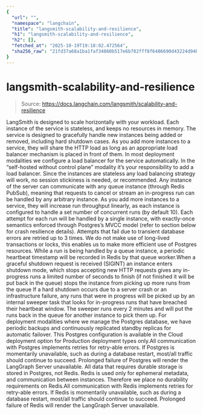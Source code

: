 ```yaml
---
{
  "url": "",
  "namespace": "langchain",
  "title": "langsmith-scalability-and-resilience",
  "h1": "langsmith-scalability-and-resilience",
  "h2": [],
  "fetched_at": "2025-10-19T19:18:02.472564",
  "sha256_raw": "21fd37a68a1ba1faf34860b517e6b782fff8f6406690d43224d94b71e74fefd8"
}
---
```


# langsmith-scalability-and-resilience

> Source: https://docs.langchain.com/langsmith/scalability-and-resilience

LangSmith is designed to scale horizontally with your workload. Each instance of the service is stateless, and keeps no resources in memory. The service is designed to gracefully handle new instances being added or removed, including hard shutdown cases.
As you add more instances to a service, they will share the HTTP load as long as an appropriate load balancer mechanism is placed in front of them. In most deployment modalities we configure a load balancer for the service automatically. In the “self-hosted without control plane” modality it’s your responsibility to add a load balancer. Since the instances are stateless any load balancing strategy will work, no session stickiness is needed, or recommended. Any instance of the server can communicate with any queue instance (through Redis PubSub), meaning that requests to cancel or stream an in-progress run can be handled by any arbitrary instance.
As you add more instances to a service, they will increase run throughput linearly, as each instance is configured to handle a set number of concurrent runs (by default 10). Each attempt for each run will be handled by a single instance, with exactly-once semantics enforced through Postgres’s MVCC model (refer to section below for crash resilience details). Attempts that fail due to transient database errors are retried up to 3 times. We do not make use of long-lived transactions or locks, this enables us to make more efficient use of Postgres resources.
While a run is being handled by a queue instance, a periodic heartbeat timestamp will be recorded in Redis by that queue worker.When a graceful shutdown request is received (SIGINT) an instance enters shutdown mode, which
stops accepting new HTTP requests
gives any in-progress runs a limited number of seconds to finish (if not finished it will be put back in the queue)
stops the instance from picking up more runs from the queue
If a hard shutdown occurs due to a server crash or an infrastructure failure, any runs that were in progress will be picked up by an internal sweeper task that looks for in-progress runs that have breached their heartbeat window. The sweeper runs every 2 minutes and will put the runs back in the queue for another instance to pick them up.
For deployment modalities where we manage the Postgres database, we have periodic backups and continuously replicated standby replicas for automatic failover. This Postgres configuration is available in the Cloud deployment option for Production deployment types only.All communication with Postgres implements retries for retry-able errors. If Postgres is momentarily unavailable, such as during a database restart, most/all traffic should continue to succeed. Prolonged failure of Postgres will render the LangGraph Server unavailable.
All data that requires durable storage is stored in Postgres, not Redis. Redis is used only for ephemeral metadata, and communication between instances. Therefore we place no durability requirements on Redis.All communication with Redis implements retries for retry-able errors. If Redis is momentarily unavailable, such as during a database restart, most/all traffic should continue to succeed. Prolonged failure of Redis will render the LangGraph Server unavailable.